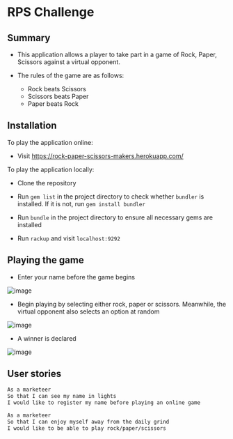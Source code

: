 # RPS Challenge

Summary
-------

* This application allows a player to take part in a game of Rock, Paper, Scissors against a virtual opponent.

* The rules of the game are as follows:
  - Rock beats Scissors
  - Scissors beats Paper
  - Paper beats Rock

Installation
-------
To play the application online:
* Visit https://rock-paper-scissors-makers.herokuapp.com/

To play the application locally:

* Clone the repository

* Run `gem list` in the project directory to check whether `bundler` is installed. If it is not, run `gem install bundler`

* Run `bundle` in the project directory to ensure all necessary gems are installed

* Run `rackup` and visit `localhost:9292`

Playing the game
-------

* Enter your name before the game begins

![image](https://user-images.githubusercontent.com/29439776/36079715-05f4ba1a-0f7e-11e8-81e6-263346794613.png)

* Begin playing by selecting either rock, paper or scissors. Meanwhile, the virtual opponent also selects an option at random

![image](https://user-images.githubusercontent.com/29439776/36079724-185f8be4-0f7e-11e8-93c7-c4b018e0391f.png)

* A winner is declared

![image](https://user-images.githubusercontent.com/29439776/36079732-2d5c41f4-0f7e-11e8-8b39-f182506a0e6b.png)


User stories
----
```sh
As a marketeer
So that I can see my name in lights
I would like to register my name before playing an online game

As a marketeer
So that I can enjoy myself away from the daily grind
I would like to be able to play rock/paper/scissors

```